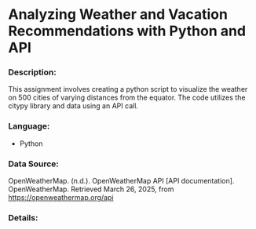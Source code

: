 # Analyzing Weather and Vacation Recommendations with Python and API

### Description:
This assignment involves creating a python script to visualize the weather on 500 cities of varying distances from the equator. The code utilizes the citypy library and data using an API call. 

### Language:
- Python

### Data Source:
OpenWeatherMap. (n.d.). OpenWeatherMap API [API documentation]. OpenWeatherMap. Retrieved March 26, 2025, from https://openweathermap.org/api

### Details:



